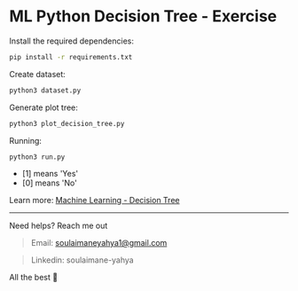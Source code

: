# ML Python Decision Tree - Exercise

Install the required dependencies:
```sh
pip install -r requirements.txt
```

Create dataset:
```sh
python3 dataset.py
```

Generate plot tree:
```sh
python3 plot_decision_tree.py
```

Running:
```sh
python3 run.py
```

- [1] means 'Yes'
- [0] means 'No'

Learn more: [Machine Learning - Decision Tree](https://engineering.multividas.com/posts/machine-learning-decision-tree)

----- 
Need helps? Reach me out

> Email: soulaimaneyahya1@gmail.com

> Linkedin: soulaimane-yahya

All the best :beer:

